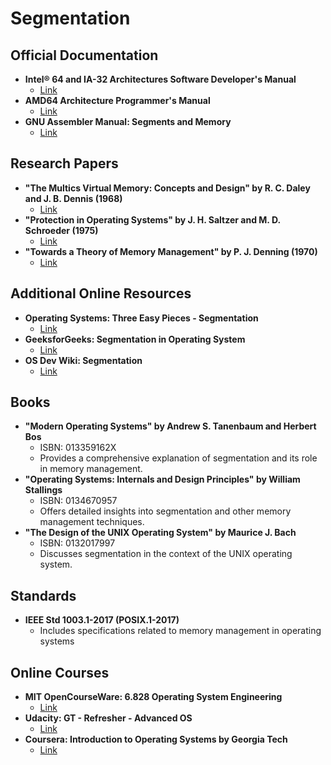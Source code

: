 # Segmentation
## Official Documentation
- **Intel® 64 and IA-32 Architectures Software Developer's Manual**
  - [Link](https://software.intel.com/content/www/us/en/develop/articles/intel-sdm.html)
- **AMD64 Architecture Programmer's Manual**
  - [Link](https://developer.amd.com/resources/developer-guides-manuals/)
- **GNU Assembler Manual: Segments and Memory**
  - [Link](https://sourceware.org/binutils/docs/as/Segments-and-Memory.html)

## Research Papers
- **"The Multics Virtual Memory: Concepts and Design" by R. C. Daley and J. B. Dennis (1968)**
  - [Link](https://dl.acm.org/doi/10.1145/363095.363141)
- **"Protection in Operating Systems" by J. H. Saltzer and M. D. Schroeder (1975)**
  - [Link](https://ieeexplore.ieee.org/document/1451869)
- **"Towards a Theory of Memory Management" by P. J. Denning (1970)**
  - [Link](https://dl.acm.org/doi/10.1145/356545.356546)

## Additional Online Resources
- **Operating Systems: Three Easy Pieces - Segmentation**
  - [Link](https://pages.cs.wisc.edu/~remzi/OSTEP/vm-segmentation.pdf)
- **GeeksforGeeks: Segmentation in Operating System**
  - [Link](https://www.geeksforgeeks.org/segmentation-in-operating-system/)
- **OS Dev Wiki: Segmentation**
  - [Link](https://wiki.osdev.org/Segmentation)

## Books
- **"Modern Operating Systems" by Andrew S. Tanenbaum and Herbert Bos**
  - ISBN: 013359162X
  - Provides a comprehensive explanation of segmentation and its role in memory management.
- **"Operating Systems: Internals and Design Principles" by William Stallings**
  - ISBN: 0134670957
  - Offers detailed insights into segmentation and other memory management techniques.
- **"The Design of the UNIX Operating System" by Maurice J. Bach**
  - ISBN: 0132017997
  - Discusses segmentation in the context of the UNIX operating system.

## Standards
- **IEEE Std 1003.1-2017 (POSIX.1-2017)**
  - Includes specifications related to memory management in operating systems

## Online Courses
- **MIT OpenCourseWare: 6.828 Operating System Engineering**
  - [Link](https://ocw.mit.edu/courses/electrical-engineering-and-computer-science/6-828-operating-system-engineering-fall-2012/)
- **Udacity: GT - Refresher - Advanced OS**
  - [Link](https://www.udacity.com/course/gt-refresher-advanced-os--ud098)
- **Coursera: Introduction to Operating Systems by Georgia Tech**
  - [Link](https://www.coursera.org/learn/introduction-to-operating-systems)
